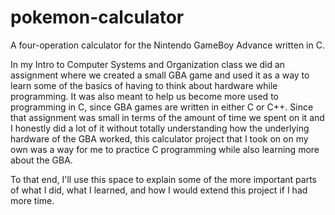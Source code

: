 # pokemon-calculator
A four-operation calculator for the Nintendo GameBoy Advance written in C.

In my Intro to Computer Systems and Organization class we did an assignment where we created a small GBA game and used it as a way to learn some of the basics of having to think about hardware while programming. It was also meant to help us become more used to programming in C, since GBA games are written in either C or C++. Since that assignment was small in terms of the amount of time we spent on it and I honestly did a lot of it without totally understanding how the underlying hardware of the GBA worked, this calculator project that I took on on my own was a way for me to practice C programming while also learning more about the GBA.

To that end, I'll use this space to explain some of the more important parts of what I did, what I learned, and how I would extend this project if I had more time.
